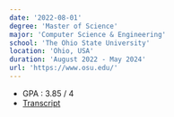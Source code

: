 ```yaml
---
date: '2022-08-01'
degree: 'Master of Science'
major: 'Computer Science & Engineering'
school: 'The Ohio State University'
location: 'Ohio, USA'
duration: 'August 2022 - May 2024'
url: 'https://www.osu.edu/'
---
```


- GPA : 3.85 / 4
- <a href="https://drive.google.com/file/d/1YCnfbRo5MJMdDglssF86chd8Qt9g5-2P/view?usp=sharing">Transcript</a>
